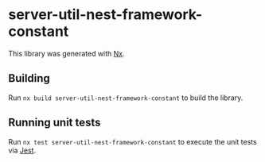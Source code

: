 # server-util-nest-framework-constant

This library was generated with [Nx](https://nx.dev).

## Building

Run `nx build server-util-nest-framework-constant` to build the library.

## Running unit tests

Run `nx test server-util-nest-framework-constant` to execute the unit tests via [Jest](https://jestjs.io).
